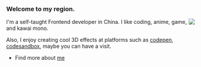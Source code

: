 ### Welcome to my region.

<img align="right" src="https://github-readme-stats.vercel.app/api?username=alphardex&show_icons=true&icon_color=0366d6&text_color=24292e&bg_color=ffffff&hide_title=true" />

I'm a self-taught Frontend developer in China. I like coding, anime, game, and kawai mono.

Also, I enjoy creating cool 3D effects at platforms such as [codepen](https://codepen.io/alphardex), [codesandbox](https://codesandbox.io/u/alphardex), maybe you can have a visit.

- Find more about [me](https://alphardex.netlify.app/#/)

<!--
**alphardex/alphardex** is a ✨ _special_ ✨ repository because its `README.md` (this file) appears on your GitHub profile.

Here are some ideas to get you started:

- 🔭 I’m currently working on ...
- 🌱 I’m currently learning ...
- 👯 I’m looking to collaborate on ...
- 🤔 I’m looking for help with ...
- 💬 Ask me about ...
- 📫 How to reach me: ...
- 😄 Pronouns: ...
- ⚡ Fun fact: ...
-->
